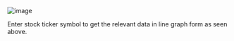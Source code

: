 ![image](https://github.com/user-attachments/assets/d987a91c-f9e1-41b1-8e6b-9ed77451ca1e)




Enter stock ticker symbol to get the relevant data in line graph form as seen above.
